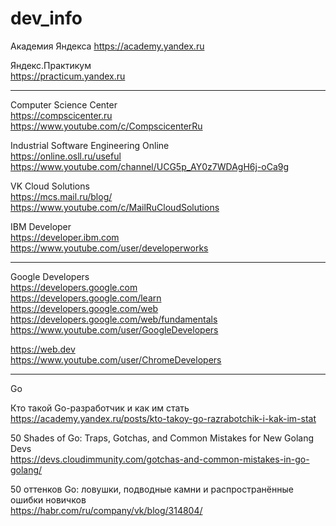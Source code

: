 # dev_info

Академия Яндекса
https://academy.yandex.ru

Яндекс.Практикум  
https://practicum.yandex.ru

---

Computer Science Center  
https://compscicenter.ru  
https://www.youtube.com/c/CompscicenterRu

Industrial Software Engineering Online  
https://online.osll.ru/useful  
https://www.youtube.com/channel/UCG5p_AY0z7WDAgH6j-oCa9g

VK Cloud Solutions  
https://mcs.mail.ru/blog/  
https://www.youtube.com/c/MailRuCloudSolutions

IBM Developer  
https://developer.ibm.com  
https://www.youtube.com/user/developerworks

---

Google Developers  
https://developers.google.com  
https://developers.google.com/learn  
https://developers.google.com/web  
https://developers.google.com/web/fundamentals  
https://www.youtube.com/user/GoogleDevelopers

https://web.dev  
https://www.youtube.com/user/ChromeDevelopers

---

Go

Кто такой Go-разработчик и как им стать  
https://academy.yandex.ru/posts/kto-takoy-go-razrabotchik-i-kak-im-stat

50 Shades of Go: Traps, Gotchas, and Common Mistakes for New Golang Devs  
https://devs.cloudimmunity.com/gotchas-and-common-mistakes-in-go-golang/

50 оттенков Go: ловушки, подводные камни и распространённые ошибки новичков  
https://habr.com/ru/company/vk/blog/314804/
